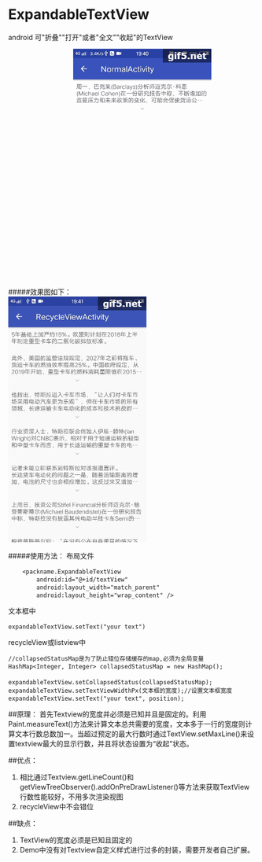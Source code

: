 # ExpandableTextView
android 可"折叠""打开"或者"全文""收起"的TextView

#####效果图如下：
 ![image](https://github.com/imflyn/ExpandableTextView/raw/master/screenshots/1.gif)
 ![image](https://github.com/imflyn/ExpandableTextView/raw/master/screenshots/2.gif)
 
#####使用方法：
布局文件
```
    <packname.ExpandableTextView
        android:id="@+id/textView"
        android:layout_width="match_parent"
        android:layout_height="wrap_content" />
```
文本框中
```
expandableTextView.setText("your text")
```
recycleView或listview中
```
//collapsedStatusMap是为了防止错位存储缓存的map,必须为全局变量
HashMap<Integer, Integer> collapsedStatusMap = new HashMap();

expandableTextView.setCollapsedStatus(collapsedStatusMap);
expandableTextView.setTextViewWidthPx(文本框的宽度);//设置文本框宽度                             
expandableTextView.setText("your text", position);     

```

##原理：
首先Textview的宽度并必须是已知并且是固定的。利用Paint.measureText()方法来计算文本总共需要的宽度，文本多于一行的宽度则计算文本行数总数加一。当超过预定的最大行数时通过TextView.setMaxLine()来设置textview最大的显示行数，并且将状态设置为“收起”状态。

##优点：
1. 相比通过Textview.getLineCount()和getViewTreeObserver().addOnPreDrawListener()等方法来获取TextView行数性能较好，不用多次渲染视图
2. recycleView中不会错位

##缺点：
1. TextView的宽度必须是已知且固定的
2. Demo中没有对Textview自定义样式进行过多的封装，需要开发者自己扩展。





